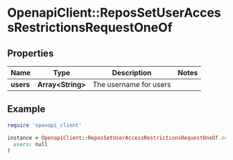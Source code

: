 # OpenapiClient::ReposSetUserAccessRestrictionsRequestOneOf

## Properties

| Name | Type | Description | Notes |
| ---- | ---- | ----------- | ----- |
| **users** | **Array&lt;String&gt;** | The username for users |  |

## Example

```ruby
require 'openapi_client'

instance = OpenapiClient::ReposSetUserAccessRestrictionsRequestOneOf.new(
  users: null
)
```

